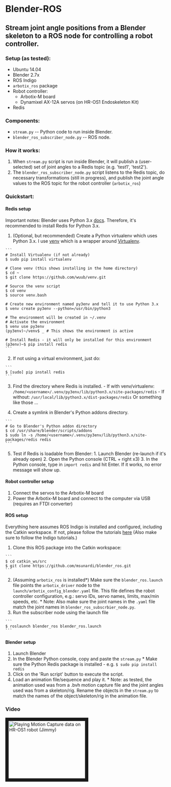 # Blender-ROS

## Stream joint angle positions from a Blender skeleton to a ROS node for controlling a robot controller.

### Setup (as tested):
  * Ubuntu 14.04
  * Blender 2.7x
  * ROS Indigo
  * `arbotix_ros` package
  * Robot controller:
    * Arbotix-M board
    * Dynamixel AX-12A servos (on HR-OS1 Endoskeleton Kit)
  * Redis

### Components:
  * `stream.py` -- Python code to run inside Blender.
  * `blender_ros_subscriber_node.py` -- ROS node.

### How it works:
  1. When `stream.py` script is run inside Blender, it will publish a (user-selected) set of joint angles to a Redis topic (e.g. 'test1', 'test2').
  2. The `blender_ros_subscriber_node.py` script listens to the Redis topic, do necessary transformations (still in progress), and publish the joint angle values to the ROS topic for the robot controller (`arbotix_ros`)

### Quickstart:

#### Redis setup
Important notes: Blender uses Python 3.x [docs](https://docs.blender.org/api/blender_python_api_2_78a_release/info_quickstart.html). Therefore, it's recommended to install Redis for Python 3.x.
  1. (Optional, but recommended) Create a Python virtualenv which uses Python 3.x. I use [venv](https://github.com/wuub/venv) which is a wrapper around [Virtualenv](https://virtualenv.pypa.io/en/stable/).

    ```
    # Install Virtualenv (if not already)
    $ sudo pip install virtualenv
    
    # Clone venv (this shows installing in the home directory)
    $ cd ~
    $ git clone https://github.com/wuub/venv.git

    # Source the venv script
    $ cd venv
    $ source venv.bash

    # Create new environment named py3env and tell it to use Python 3.x
    $ venv create py3env --python=/usr/bin/python3

    # The environment will be created in ~/.venv
    # Activate the environment
    $ venv use py3env
    (py3env)~/venv$ _ # This shows the environment is active

    # Install Redis - it will only be installed for this environment
    (p3env)~$ pip install redis
    ```

  2.  If not using a virtual environment, just do:

    ```
    $ [sudo] pip install redis
    ```

  3. Find the directory where Redis is installed.
    - If with venv/virtualenv: `/home/<username>/.venv/py3env/lib/python3.x/site-packages/redis`
    - If without: `/usr/local/lib/python3.x/dist-packages/redis`
    Or something like those ...

  4. Create a symlink in Blender's Python addons directory.
    
    ```
    # Go to Blender's Python addon directory
    $ cd /usr/share/blender/scripts/addons
    $ sudo ln -s /home/<username>/.venv/py3env/lib/python3.x/site-packages/redis redis
    ```

  5. Test if Redis is loadable from Blender:
    1. Launch Blender (re-launch if it's already open)
    2. Open the Python console (CTRL + right x3)
    3. In the Python console, type in `import redis` and hit Enter. If it works, no error message will show up.

#### Robot controller setup
  1. Connect the servos to the Arbotix-M board
  2. Power the Arbotix-M board and connect to the computer via USB (requires an FTDI converter)

#### ROS setup
Everything here assumes ROS Indigo is installed and configured, including the Catkin workspace. If not, please follow the tutorials [here](wiki.ros.org/ROS/Tutorials) (Also make sure to follow the Indigo tutorials.)
  1. Clone this ROS package into the Catkin workspace:

    ```
    $ cd catkin_ws/src
    $ git clone https://github.com/msunardi/blender_ros.git
    ```

  2. (Assuming `arbotix_ros` is installed\*) Make sure the `blender_ros.launch` file points the `arbotix_driver` node to the `launch/arbotix_config_blender.yaml` file. This file defines the robot controller configuration, e.g.: servo IDs, servo names, limits, max/min speeds, etc.
    * Note: Also make sure the joint names in the `.yaml` file match the joint names in `blender_ros_subscrbier_node.py`.
  3. Run the subscriber node using the launch file

    ```
    $ roslaunch blender_ros blender_ros.launch
    ```


#### Blender setup
  1. Launch Blender
  2. In the Blender Python console, copy and paste the `stream.py`
    * Make sure the Python Redis package is installed - e.g. `$ sudo pip install redis`
  3. Click on the 'Run script' button to execute the script.
  4. Load an animation file/sequence and play it.
    * Note: as tested, the animation used was from a .bvh motion capture file and the joint angles used was from a skeleton/rig. Rename the objects in the `stream.py` to match the names of the object/skeleton/rig in the animation file.

### Video
<a href="https://www.youtube.com/watch?feature=player_embedded&v=kVInCRP2rSg" target="_blank"><img src="http://img.youtube.com/vi/kVInCRP2rSg/0.jpg" alt="Playing Motion Capture data on HR-OS1 robot (Jimmy)" width="240" height="180" border="10" /></a>

